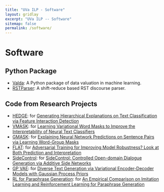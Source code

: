 ```yaml
---
title: "UVa ILP - Software"
layout: gridlay
excerpt: "UVa ILP -- Software"
sitemap: false
permalink: /software/
---
```


# Software

## Python Package


- [Valda](https://uvanlp.org/valda/): A Python package of data valuation in machine learning.
- [RSTParser](https://github.com/jiyfeng/RSTParser): A shift-reduce based RST discourse parser.


## Code from Research Projects

- [HEDGE](https://github.com/UVa-NLP/HEDGE): for [Generating Hierarchical Explanations on Text Classification via Feature Interaction Detection]()
- [VMASK](https://github.com/UVa-NLP/VMASK): for [Learning Variational Word Masks to Improve the Interpretability of Neural Text Classifiers]()
- [GMASK](https://github.com/UVa-NLP/GMASK): for [Explaining Neural Network Predictions on Sentence Pairs via Learning Word-Group Masks]()
- [FLAT](https://github.com/UVa-NLP/FLAT): for [Adversarial Training for Improving Model Robustness? Look at Both Prediction and Interpretation]()
- [SideControl](https://github.com/wyu-du/Controlled-Dialogue-Generation): for [SideControl: Controlled Open-domain Dialogue Generation via Additive Side Networks]()
- [GP VAE](https://github.com/wyu-du/GP-VAE): for [Diverse Text Generation via Variational Encoder-Decoder Models with Gaussian Process Priors]()
- [RL for Paraphrase Generation](https://github.com/wyu-du/Reinforce-Paraphrase-Generation): for [An Empirical Comparison on Imitation Learning and Reinforcement Learning for Paraphrase Generation]()
